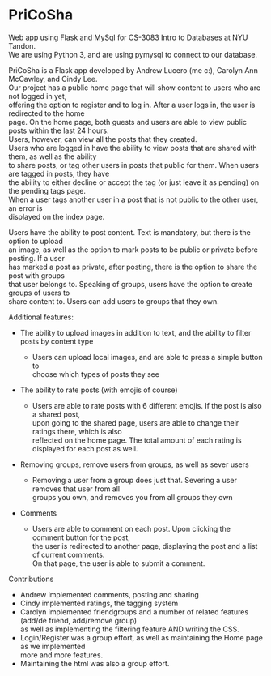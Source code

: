 # PriCoSha
Web app using Flask and MySql for CS-3083 Intro to Databases at NYU Tandon.  
We are using Python 3, and are using pymysql to connect to our database.  
 
PriCoSha is a Flask app developed by Andrew Lucero (me c:), Carolyn Ann McCawley, and Cindy Lee.  
Our project has a public home page that will show content to users who are not logged in yet,   
offering the option to register and to log in. After a user logs in, the user is redirected to the home  
page. On the home page, both guests and users are able to view public posts within the last 24 hours.   
Users, however, can view all the posts that they created.   
Users who are logged in have the ability to view posts that are shared with them, as well as the ability  
to share posts, or tag other users in posts that public for them. When users are tagged in posts, they have  
the ability to either decline or accept the tag (or just leave it as pending) on the pending tags page.  
When a user tags another user in a post that is not public to the other user, an error is  
displayed on the index page.  
  
Users have the ability to post content. Text is mandatory, but there is the option to upload  
an image, as well as the option to mark posts to be public or private before posting. If a user   
has marked a post as private, after posting, there is the option to share the post with groups   
that user belongs to. Speaking of groups, users have the option to create groups of users to   
share content to. Users can add users to groups that they own.   
  
  
Additional features: 
- The ability to upload images in addition to text, and the ability to filter posts by content type    
  - Users can upload local images, and are able to press a simple button to    
    choose which types of posts they see  
- The ability to rate posts (with emojis of course)  
  - Users are able to rate posts with 6 different emojis. If the post is also a shared post,  
   upon going to the shared page, users are able to change their ratings there, which is also  
   reflected on the home page. The total amount of each rating is displayed for each post as well.       
- Removing groups, remove users from groups, as well as sever users  
  - Removing a user from a group does just that. Severing a user removes that user from all   
    groups you own, and removes you from all groups they own  

- Comments  
  - Users are able to comment on each post. Upon clicking the comment button for the post,  
    the user is redirected to another page, displaying the post and a list of current comments.   
    On that page, the user is able to submit a comment.   
   
 Contributions  
  - Andrew implemented comments, posting and sharing  
  - Cindy implemented ratings, the tagging system  
  - Carolyn implemented friendgroups and a number of related features (add/de friend, add/remove group)     
    as well as implementing the filtering feature AND writing the CSS.   
  - Login/Register was a group effort, as well as maintaining the Home page as we implemented   
    more and more features. 
  - Maintaining the html was also a group effort.
    

